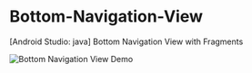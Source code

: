 # Bottom-Navigation-View
[Android Studio: java] Bottom Navigation View with Fragments

![Bottom Navigation View Demo](https://2mfreedom.com/demo_android_java/bottom_nav_fragments.gif)
